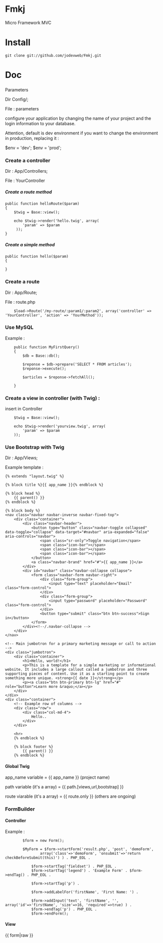 # Fmkj



Micro Framework MVC



# Install

	git clone git://github.com/jodevweb/Fmkj.git

# Doc


###
 Parameters

Dir Config/;

File : parameters

configure your application by changing the name of your project and the login information to your database.

Attention, default is dev environment if you want to change the environment in production, replacing it :

$env                = 'dev';
$env                = 'prod';


### Create a controller



Dir : App/Controllers;

File : YourController




##### Create a route method

    public function helloRoute($param)
    {
        $twig = Base::view();

        echo $twig->render('hello.twig', array(
            'param' => $param
         ));
    }

##### Create a simple method

    public function hello($param)
    {
        
    }

### Create a route



Dir : App/Route;

File : route.php



        $load->Route('/my-route/:param1/:param2', array('controller' => 'YourController', 'action' => 'YourMethod'));




### Use MySQL

Example :

```
    public function MyFirstQuery()
    {
        $db = Base::db();

        $reponse = $db->prepare('SELECT * FROM articles');
        $reponse->execute();

        $articles = $reponse->fetchAll();

    }
```

### Create a view in controller (with Twig) :



insert in Controller



        $twig = Base::view();

        echo $twig->render('yourview.twig', array(
            'param' => $param
        ));

### Use Bootstrap with Twig

Dir : App/Views;

Example template :

```
{% extends "layout.twig" %}

{% block title %}{{ app_name }}{% endblock %}

{% block head %}
    {{ parent() }}
{% endblock %}

{% block body %}
<nav class="navbar navbar-inverse navbar-fixed-top">
    <div class="container">
        <div class="navbar-header">
            <button type="button" class="navbar-toggle collapsed" data-toggle="collapse" data-target="#navbar" aria-expanded="false" aria-controls="navbar">
                <span class="sr-only">Toggle navigation</span>
                <span class="icon-bar"></span>
                <span class="icon-bar"></span>
                <span class="icon-bar"></span>
            </button>
            <a class="navbar-brand" href="#">{{ app_name }}</a>
        </div>
        <div id="navbar" class="navbar-collapse collapse">
            <form class="navbar-form navbar-right">
                <div class="form-group">
                    <input type="text" placeholder="Email" class="form-control">
                </div>
                <div class="form-group">
                    <input type="password" placeholder="Password" class="form-control">
                </div>
                <button type="submit" class="btn btn-success">Sign in</button>
            </form>
        </div><!--/.navbar-collapse -->
    </div>
</nav>

<!-- Main jumbotron for a primary marketing message or call to action -->
<div class="jumbotron">
    <div class="container">
        <h1>Hello, world!</h1>
        <p>This is a template for a simple marketing or informational website. It includes a large callout called a jumbotron and three supporting pieces of content. Use it as a starting point to create something more unique. <strong>{{ date }}</strong></p>
        <p><a class="btn btn-primary btn-lg" href="#" role="button">Learn more &raquo;</a></p>
    </div>
</div>
<div class="container">
    <!-- Example row of columns -->
    <div class="row">
        <div class="col-md-4">
            Hello..
        </div>
    </div>

    <hr>
    {% endblock %}

    {% block footer %}
        {{ parent() }}
    {% endblock %}
```

#### Global Twig

app_name variable = {{ app_name }} (project name)

path variable (it's a array) = {{ path.[views,url,bootstrap] }}

route viarable (it's a array) = {{ route.only }} (others are ongoing)

### FormBuilder

#### Controller

Example : 

```
        $form = new Form();

        $MyForm = $form->startForm('result.php', 'post', 'demoForm',
                array('class'=>'demoForm', 'onsubmit'=>'return checkBeforeSubmit(this)') ) . PHP_EOL .

            $form->startTag('fieldset') . PHP_EOL .
            $form->startTag('legend') . 'Example Form' . $form->endTag() . PHP_EOL .

            $form->startTag('p') .

            $form->addLabelFor('firstName', 'First Name: ') .

            $form->addInput('text', 'firstName', '', array('id'=>'firstName', 'size'=>16, 'required'=>true) ) .
            $form->endTag('p') . PHP_EOL .
            $form->endForm();
```

#### View

{{ form|raw }}